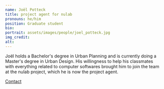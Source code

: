 ```yaml
---
name: Joël Potteck
title: project agent for nulab
pronouns: he/him
position: Graduate student
bio:
portrait: assets/images/people/joel_potteck.jpg
img_credit:
alt:
---
```

Joël holds a Bachelor's degree in Urban Planning and is currently doing a Master's degree in Urban Design. His willingness to help his classmates with everything related to computer softwares brought him to join the team at the nulab project, which he is now the project agent.

[Contact](https://www.linkedin.com/in/jo%C3%ABl-potteck-54a769269/)
